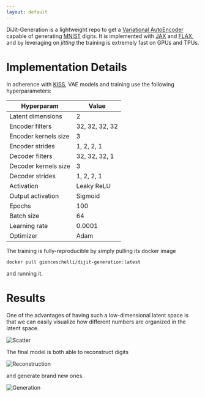 ```yaml
---
layout: default
---
```


DiJit-Generation is a lightweight repo to get a [Variational AutoEncoder](https://arxiv.org/abs/1312.6114) capable of generating [MNIST](http://yann.lecun.com/exdb/mnist/) digits.
It is implemented with [JAX](https://jax.readthedocs.io/en/latest/) and [FLAX](https://flax.readthedocs.io/en/latest/), and by leveraging on _jitting_ the training is extremely fast on GPUs and TPUs.

# Implementation Details

In adherence with [KISS](https://people.apache.org/~fhanik/kiss.html), VAE models and training use the following hyperparameters:

| Hyperparam           | Value          |
|----------------------|----------------|
| Latent dimensions    | 2              |
| Encoder filters      | 32, 32, 32, 32 |
| Encoder kernels size | 3              |
| Encoder strides      | 1, 2, 2, 1     |
| Decoder filters      | 32, 32, 32, 1  |
| Decoder kernels size | 3              |
| Decoder strides      | 1, 2, 2, 1     |
| Activation           | Leaky ReLU     |
| Output activation    | Sigmoid        | 
| Epochs               | 100            |
| Batch size           | 64             |
| Learning rate        | 0.0001         |
| Optimizer            | Adam           |

The training is fully-reproducible by simply pulling its docker image
```
docker pull gionceschelli/dijit-generation:latest
```
and running it.

# Results

One of the advantages of having such a low-dimensional latent space is that we can easily visualize how different numbers are organized in the latent space.

![Scatter](/assets/scatter.png)

The final model is both able to reconstruct digits

![Reconstruction](/assets/reconstruction.png)

and generate brand new ones.

![Generation](/assets/generation.png)
